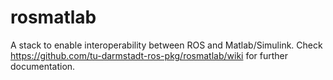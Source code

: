 rosmatlab
=========

A stack to enable interoperability between ROS and Matlab/Simulink.
Check https://github.com/tu-darmstadt-ros-pkg/rosmatlab/wiki for further documentation.
